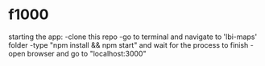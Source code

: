f1000
=====

starting the app:
-clone this repo
-go to terminal and navigate to 'lbi-maps' folder
-type "npm install && npm start" and wait for the process to finish
-open browser and go to "localhost:3000"
